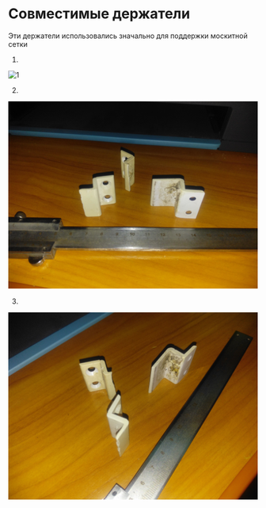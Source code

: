 # Совместимые держатели
Эти держатели использовались значально для поддержки москитной сетки


1.
![1](/docs/img/compatible/1.jpg)

2.
![2](/docs/img/compatible/2.jpg)

3.
![3](/docs/img/compatible/3.jpg)
